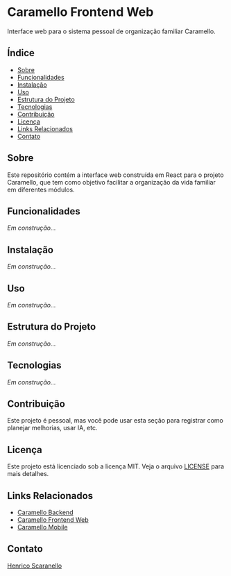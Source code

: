 # Caramello Frontend Web

Interface web para o sistema pessoal de organização familiar Caramello.

## Índice

- [Sobre](#sobre)
- [Funcionalidades](#funcionalidades)
- [Instalação](#instalação)
- [Uso](#uso)
- [Estrutura do Projeto](#estrutura-do-projeto)
- [Tecnologias](#tecnologias)
- [Contribuição](#contribuição)
- [Licença](#licença)
- [Links Relacionados](#links-relacionados)
- [Contato](#contato)

## Sobre

Este repositório contém a interface web construída em React para o projeto Caramello, que tem como objetivo facilitar a organização da vida familiar em diferentes módulos.

## Funcionalidades

_Em construção..._

## Instalação

_Em construção..._

## Uso

_Em construção..._

## Estrutura do Projeto

_Em construção..._

## Tecnologias

_Em construção..._

## Contribuição

Este projeto é pessoal, mas você pode usar esta seção para registrar como planejar melhorias, usar IA, etc.

## Licença

Este projeto está licenciado sob a licença MIT. Veja o arquivo [LICENSE](LICENSE) para mais detalhes.

## Links Relacionados

- [Caramello Backend](https://github.com/henricos/caramello-backend)
- [Caramello Frontend Web](https://github.com/henricos/caramello-frontend-web)
- [Caramello Mobile](https://github.com/henricos/caramello-mobile)

## Contato

[Henrico Scaranello](https://github.com/henricos)

